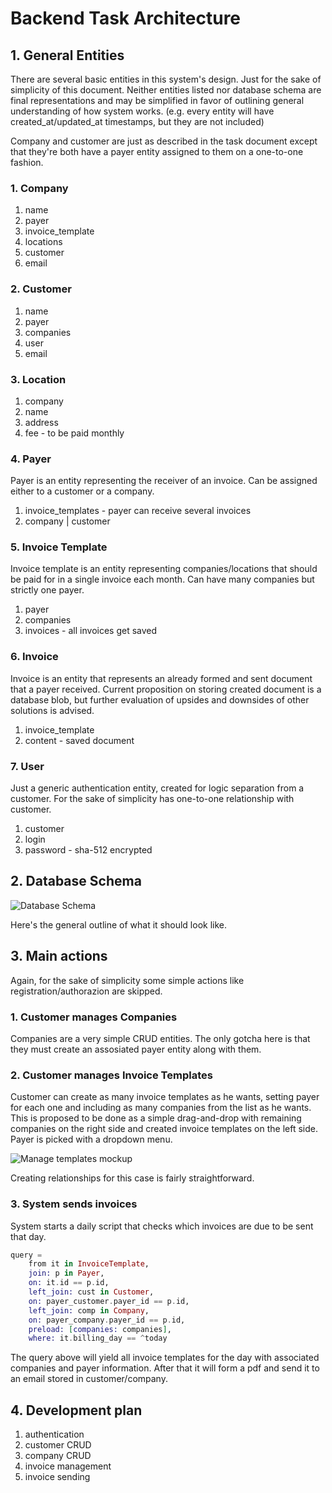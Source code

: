 # Backend Task Architecture
## 1. General Entities
There are several basic entities in this system's design. Just for the sake of
simplicity of this document. Neither entities listed nor database schema are
final representations and may be simplified in favor of outlining general
understanding of how system works. (e.g. every entity will have
created_at/updated_at timestamps, but they are not included)

Company and customer are just as described in the task document except that they're both
have a payer entity assigned to them on a one-to-one fashion.

### 1. Company
1. name
2. payer
3. invoice_template
4. locations
5. customer
6. email

### 2. Customer

1. name
2. payer
3. companies 
4. user
5. email

### 3. Location

1. company
2. name
3. address
4. fee - to be paid monthly

### 4. Payer

Payer is an entity representing the receiver of an invoice. Can be assigned
either to a customer or a company.

1. invoice_templates - payer can receive several invoices
2. company | customer

### 5. Invoice Template
Invoice template is an entity representing companies/locations that should be
paid for in a single invoice each month. Can have many companies but strictly
one payer.

1. payer
2. companies
3. invoices - all invoices get saved

### 6. Invoice
Invoice is an entity that represents an already formed and sent document that a
payer received. Current proposition on storing created document is a database blob, but further
evaluation of upsides and downsides of other solutions is advised.

1. invoice_template
2. content - saved document

### 7. User

Just a generic authentication entity, created for logic separation from a
customer. For the sake of simplicity has one-to-one relationship with customer.

1. customer
2. login
3. password - sha-512 encrypted

## 2. Database Schema

![Database Schema](http://i.imgur.com/2CsZf2D.png "Database Schema")

Here's the general outline of what it should look like.

## 3. Main actions
Again, for the sake of simplicity some simple actions like
registration/authorazion are skipped.

### 1. Customer manages Companies 
Companies are a very simple CRUD entities. The only gotcha here is that
they must create an assosiated payer entity along with them.

### 2. Customer manages Invoice Templates
Customer can create as many invoice templates as he wants, setting payer for
each one and including as many companies from the list as he wants. This is
proposed to be done as a simple drag-and-drop with remaining companies on the
right side and created invoice templates on the left side. Payer is picked with
a dropdown menu.

![Manage templates mockup](http://i.imgur.com/jvV78In.png "Manage templates mockup")

Creating relationships for this case is fairly straightforward.

### 3. System sends invoices
System starts a daily script that checks which invoices are due to be sent that
day. 

``` elixir
query = 
    from it in InvoiceTemplate,
    join: p in Payer,
    on: it.id == p.id,
    left_join: cust in Customer,
    on: payer_customer.payer_id == p.id,
    left_join: comp in Company,
    on: payer_company.payer_id == p.id,
    preload: [companies: companies],
    where: it.billing_day == ^today
```

The query above will yield all invoice templates for the day with associated
companies and payer information. After that it will form a pdf and send it to an
email stored in customer/company.

## 4. Development plan

1. authentication
2. customer CRUD 
3. company CRUD
4. invoice management
5. invoice sending


